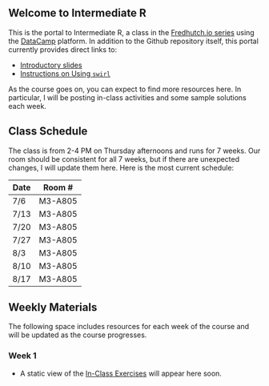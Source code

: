 ## Welcome to Intermediate R

This is the portal to Intermediate R, a class in the [Fredhutch.io series](http://www.fredhutch.io) using the [DataCamp](https://www.datacamp.com) platform. In addition to the Github repository itself, this portal currently provides direct links to:

- [Introductory slides](https://marichards.github.io/FH_intermediate_R/Intermediate_R_Intro.html)
- [Instructions on Using ```swirl```](https://marichards.github.io/FH_intermediate_R/User_Guides/Using_swirl.html)

As the course goes on, you can expect to find more resources here. In particular, I will be posting in-class activities and some sample solutions each week. 

## Class Schedule

The class is from 2-4 PM on Thursday afternoons and runs for 7 weeks. Our room  should be consistent for all 7 weeks, but if there are unexpected changes, I will update them here. Here is the most current schedule:

Date |  Room # 
---- | --------
7/6 | M3-A805
7/13 | M3-A805
7/20 | M3-A805
7/27 | M3-A805
8/3 | M3-A805
8/10 | M3-A805
8/17 | M3-A805

## Weekly Materials

The following space includes resources for each week of the course and will be updated as the course progresses. 

### Week 1 

- A static view of the [In-Class Exercises]() will appear here soon. 
